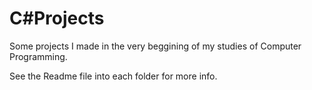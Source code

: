 # C#Projects

Some projects I made in the very beggining of my studies of Computer Programming.

See the Readme file into each folder for more info.
